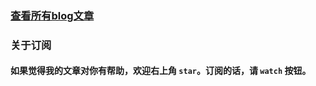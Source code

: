### [查看所有blog文章](https://github.com/AwesomeDevin/blog/issues)

### 关于订阅
#### 如果觉得我的文章对你有帮助，欢迎右上角 `star`。订阅的话，请 `watch` 按钮。

